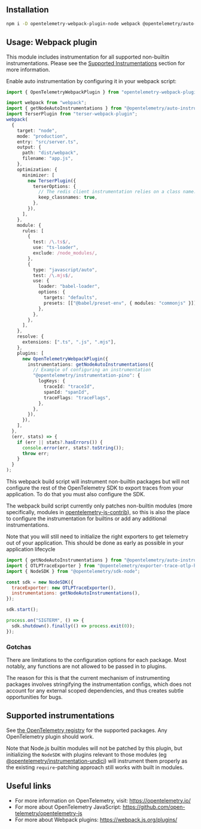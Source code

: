 ## Installation

```bash
npm i -D opentelemetry-webpack-plugin-node webpack @opentelemetry/auto-instrumentations-node terser-webpack-plugin
```

## Usage: Webpack plugin

This module includes instrumentation for all supported non-builtin instrumentations.
Please see the [Supported Instrumentations](#supported-instrumentations) section for more information.

Enable auto instrumentation by configuring it in your webpack script:

```typescript
import { OpenTelemetryWebpackPlugin } from "opentelemetry-webpack-plugin-node";

import webpack from "webpack";
import { getNodeAutoInstrumentations } from "@opentelemetry/auto-instrumentations-node";
import TerserPlugin from "terser-webpack-plugin";
webpack(
  {
    target: "node",
    mode: "production",
    entry: "src/server.ts",
    output: {
      path: "dist/webpack",
      filename: "app.js",
    },
    optimization: {
      minimizer: [
        new TerserPlugin({
          terserOptions: {
            // The redis client instrumentation relies on a class name. You can remove this if you are not using redis
            keep_classnames: true,
          },
        }),
      ],
    },
    module: {
      rules: [
        {
          test: /\.ts$/,
          use: "ts-loader",
          exclude: /node_modules/,
        },
        {
          type: "javascript/auto",
          test: /\.mjs$/,
          use: {
            loader: "babel-loader",
            options: {
              targets: "defaults",
              presets: [["@babel/preset-env", { modules: "commonjs" }]],
            },
          },
        },
      ],
    },
    resolve: {
      extensions: [".ts", ".js", ".mjs"],
    },
    plugins: [
      new OpenTelemetryWebpackPlugin({
        instrumentations: getNodeAutoInstrumentations({
          // Example of configuring an instrumentation
          "@opentelemetry/instrumentation-pino": {
            logKeys: {
              traceId: "traceId",
              spanId: "spanId",
              traceFlags: "traceFlags",
            },
          },
        }),
      }),
    ],
  },
  (err, stats) => {
    if (err || stats?.hasErrors()) {
      console.error(err, stats?.toString());
      throw err;
    }
  }
);
```

This webpack build script will instrument non-builtin packages but will not configure the rest of the OpenTelemetry SDK to export traces
from your application. To do that you must also configure the SDK.

The webpack build script currently only patches non-builtin modules (more specifically, modules in [opentelemetry-js-contrib](https://github.com/open-telemetry/opentelemetry-js-contrib)), so this is also the place to configure the instrumentation
for builtins or add any additional instrumentations.

Note that you will still need to initialize the right exporters to get telemetry out of your application. This should be done as early as possible in your application lifecycle

```javascript
import { getNodeAutoInstrumentations } from "@opentelemetry/auto-instrumentations-node";
import { OTLPTraceExporter } from "@opentelemetry/exporter-trace-otlp-http";
import { NodeSDK } from "@opentelemetry/sdk-node";

const sdk = new NodeSDK({
  traceExporter: new OTLPTraceExporter(),
  instrumentations: getNodeAutoInstrumentations(),
});

sdk.start();

process.on("SIGTERM", () => {
  sdk.shutdown().finally(() => process.exit(0));
});
```

### Gotchas

There are limitations to the configuration options for each package. Most notably, any functions are not allowed to be passed in to plugins.

The reason for this is that the current mechanism of instrumenting packages involves stringifying the instrumentation configs, which does not account for any external scoped dependencies, and thus creates subtle opportunities for bugs.

## Supported instrumentations

See [the OpenTelemetry registry](https://opentelemetry.io/ecosystem/registry/?language=js&component=instrumentation) for the supported packages. Any OpenTelemetry plugin should work.

Note that Node.js builtin modules will not be patched by this plugin, but initializing the `NodeSDK` with plugins relevant to those modules (eg [@opentelemetry/instrumentation-undici](https://www.npmjs.com/package/@opentelemetry/instrumentation-undici)) will instrument them properly as the existing `require`-patching approach still works with built in modules.

## Useful links

- For more information on OpenTelemetry, visit: <https://opentelemetry.io/>
- For more about OpenTelemetry JavaScript: <https://github.com/open-telemetry/opentelemetry-js>
- For more about Webpack plugins: <https://webpack.js.org/plugins/>
